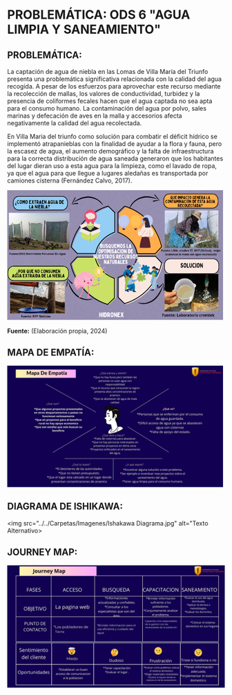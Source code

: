 # PROBLEMÁTICA: ODS 6 "AGUA LIMPIA Y SANEAMIENTO"

## PROBLEMÁTICA:

La captación de agua de niebla en las Lomas de Villa María del Triunfo presenta una problemática significativa relacionada con la calidad del agua recogida. A pesar de los esfuerzos para aprovechar este recurso mediante la recolección de mallas, los valores de conductividad, turbidez y la presencia de coliformes fecales hacen que el agua captada no sea apta para el consumo humano. La contaminación del agua por polvo, sales marinas y defecación de aves en la malla y accesorios afecta negativamente la calidad del agua recolectada.

En Villa Maria del triunfo como solución para combatir el déficit hídrico se implementó atrapanieblas con la finalidad de ayudar a la flora y fauna, pero la escasez de agua, el aumento demográfico y la falta de infraestructura para la correcta distribución de agua saneada generaron que los habitantes del lugar dieran uso a esta agua para la limpieza, como el lavado de ropa, ya que el agua para que llegue a lugares aledañas es transportada por camiones cisterna (Fernández Calvo, 2017).

<img src="../../Carpetas/Imagenes/Propio.png" alt="Propio" width="500" height="300">

**Fuente:** (Elaboración propia, 2024)

## MAPA DE EMPATÍA:

<img src="../../Carpetas/Imagenes/Mapa de empatia .jpg" alt="Texto Alternativo" width="500">

## DIAGRAMA DE ISHIKAWA:

<img src="../../Carpetas/Imagenes/Ishakawa Diagrama.jpg" alt="Texto Alternativo>

## JOURNEY MAP:

<img src="../../Carpetas/Imagenes/Journey map.jpg" alt="Texto Alternativo" widt>
